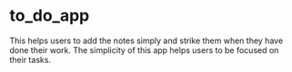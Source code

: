 # to_do_app
This helps users to add the notes simply and strike them when they have done their work. The simplicity of this app helps users to be focused on their tasks. 
